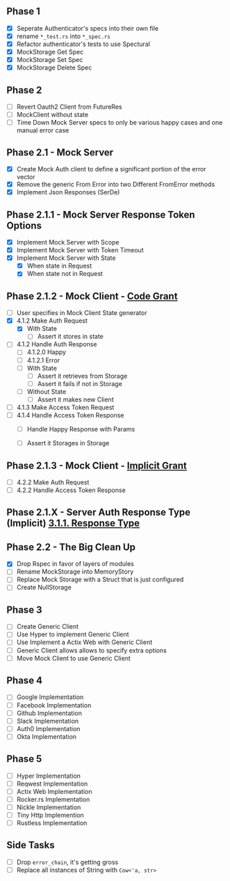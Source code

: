 Phase 1
----
- [x] Seperate Authenticator's specs into their own file
- [x] rename `*_test.rs` into `*_spec.rs`
- [x] Refactor authenticator's tests to use Spectural
- [x] MockStorage Get Spec
- [x] MockStorage Set Spec
- [x] MockStorage Delete Spec

Phase 2
----
- [ ] Revert Oauth2 Client from FutureRes
- [ ] MockClient without state
- [ ] Time Down Mock Server specs to only be various happy cases and one manual error case

Phase 2.1 - Mock Server
----
- [x] Create Mock Auth client to define a significant portion of the error vector
- [X] Remove the generic From Error into two Different FromError methods
- [X] Implement Json Responses (SerDe)

Phase 2.1.1 - Mock Server Response Token Options
----
- [X] Implement Mock Server with Scope
- [X] Implement Mock Server with Token Timeout
- [x] Implement Mock Server with State
  - [x] When state in Request
  - [x] When state not in Request

Phase 2.1.2 - Mock Client - [Code Grant](https://tools.ietf.org/html/rfc6749#section-4.1)
---
- [ ] User specifies in Mock Client State generator
- [x] 4.1.2 Make Auth Request
  - [x] With State
    - [ ] Assert it stores in state
- [ ] 4.1.2 Handle Auth Response
  - [ ]  4.1.2.0 Happy
  - [ ]  4.1.2.1 Error
  - [ ] With State
    - [ ] Assert it retrieves from Storage
    - [ ] Assert it fails if not in Storage
  - [ ] Without State
    - [ ] Assert it makes new Client 
- [ ] 4.1.3 Make Access Token Request
- [ ] 4.1.4 Handle Access Token Response
  - [ ] Handle Happy Response with Params
  - [ ] Assert it Storages in Storage


Phase 2.1.3 - Mock Client - [Implicit Grant](https://tools.ietf.org/html/rfc6749#section-4.2)
---
- [ ] 4.2.2 Make Auth Request
- [ ] 4.2.2 Handle Access Token Response

Phase 2.1.X - Server Auth Response Type (Implicit) [3.1.1.  Response Type](https://tools.ietf.org/html/rfc6749#section-3.1.1)
--- 

Phase 2.2 - The Big Clean Up
----
- [X] Drop Rspec in favor of layers of modules
- [ ] Rename MockStorage into MemoryStory
- [ ] Replace Mock Storage with a Struct that is just configured
- [ ] Create NullStorage

Phase 3
----
- [ ] Create Generic Client
- [ ] Use Hyper to implement Generic Client
- [ ] Use Implement a Actix Web with Generic Client
- [ ] Generic Client allows allows to specify extra options
- [ ] Move Mock Client to use Generic Client

Phase 4
---
- [ ] Google Implementation
- [ ] Facebook Implementation
- [ ] Github Implementation
- [ ] Slack Implementation
- [ ] Auth0 Implementation
- [ ] Okta Implementation

Phase 5
---
- [ ] Hyper Implementation
- [ ] Reqwest Implementation
- [ ] Actix Web Implementation
- [ ] Rocker.rs Implementation
- [ ] Nickle Implementation
- [ ] Tiny Http Implemention
- [ ] Rustless Implementation

Side Tasks
---
- [ ] Drop `error_chain`, it's getting gross
- [ ] Replace all instances of String with `Cow<'a, str>`